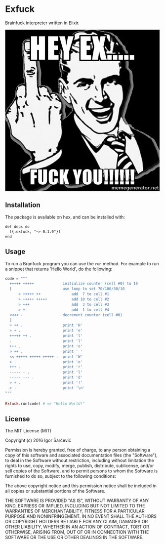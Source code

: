 # Exfuck

Brainfuck interpreter written in Elixir.

![Exfuck logo](https://raw.githubusercontent.com/shiroyasha/exfuck/master/logo.jpg)



## Installation

The package is available on hex, and can be installed with:

```
def deps do
  [{:exfuck, "~> 0.1.0"}]
end
```

## Usage

To run a Branfuck program you can use the `run` method. For example to run a
snippet that returns 'Hello World', do the following:

``` elixir
code = """
  +++++ +++++             initialize counter (cell #0) to 10
  [                       use loop to set 70/100/30/10
      > +++++ ++              add  7 to cell #1
      > +++++ +++++           add 10 to cell #2
      > +++                   add  3 to cell #3
      > +                     add  1 to cell #4
  <<<< -                  decrement counter (cell #0)
  ]
  > ++ .                  print 'H'
  > + .                   print 'e'
  +++++ ++ .              print 'l'
  .                       print 'l'
  +++ .                   print 'o'
  > ++ .                  print ' '
  << +++++ +++++ +++++ .  print 'W'
  > .                     print 'o'
  +++ .                   print 'r'
  ----- - .               print 'l'
  ----- --- .             print 'd'
  > + .                   print '!'
  > .                     print '\n'
"""

Exfuck.run(code) # => "Hello World!"
```

## License

The MIT License (MIT)

Copyright (c) 2016 Igor Šarčević

Permission is hereby granted, free of charge, to any person obtaining a copy
of this software and associated documentation files (the "Software"), to deal
in the Software without restriction, including without limitation the rights
to use, copy, modify, merge, publish, distribute, sublicense, and/or sell
copies of the Software, and to permit persons to whom the Software is
furnished to do so, subject to the following conditions:

The above copyright notice and this permission notice shall be included in all
copies or substantial portions of the Software.

THE SOFTWARE IS PROVIDED "AS IS", WITHOUT WARRANTY OF ANY KIND, EXPRESS OR
IMPLIED, INCLUDING BUT NOT LIMITED TO THE WARRANTIES OF MERCHANTABILITY,
FITNESS FOR A PARTICULAR PURPOSE AND NONINFRINGEMENT. IN NO EVENT SHALL THE
AUTHORS OR COPYRIGHT HOLDERS BE LIABLE FOR ANY CLAIM, DAMAGES OR OTHER
LIABILITY, WHETHER IN AN ACTION OF CONTRACT, TORT OR OTHERWISE, ARISING FROM,
OUT OF OR IN CONNECTION WITH THE SOFTWARE OR THE USE OR OTHER DEALINGS IN THE
SOFTWARE.
